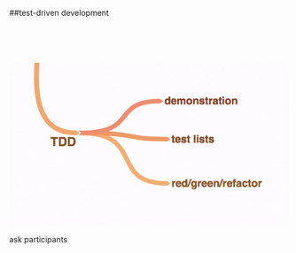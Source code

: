 <!-- .slide: data-background="resources/footer.svg" data-background-size="contain" data-background-position="bottom"  -->

##test-driven development
<br/>
<br/>
<br/>
<br/>
<br/>

<img class="plain" src="resources/tdd.png" />


<aside class="notes">
  <p>
    ask participants
  </p>
</aside>
